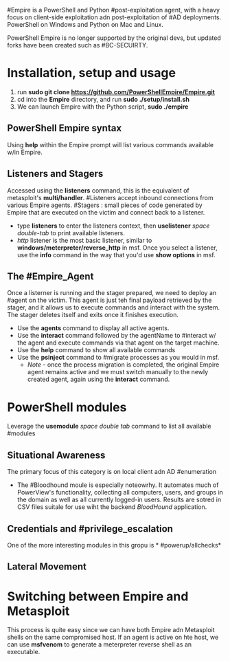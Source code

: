 #Empire is a PowerShell and Python #post-exploitation agent, with a heavy focus on client-side exploitation adn post-exploitation of #AD deployments.  PowerShell on Windows and Python on Mac and Linux.

PowerShell Empire is no longer supported by the original devs, but updated forks have been created such as #BC-SECUIRTY.

# Installation, setup and usage 
1. run **sudo git clone https://github.com/PowerShellEmpire/Empire.git** 
2. cd into the **Empire** directory, and run **sudo ./setup/install.sh** 
3. We can launch Empire with the Python script, **sudo ./empire** 

## PowerShell Empire syntax
Using **help** within the Empire prompt will list various commands available w/in Empire.

## Listeners and Stagers
Accessed using the **listeners** command, this is the equivalent of metasploit's **multi/handler**.  #Listeners accept inbound connections from various Empire agents.
#Stagers : small pieces of code generated by Empire that are executed on the victim and connect back to a listener. 
- type **listeners** to enter the listeners context, then **uselistener** *space* *double-tab* to print available listeners. 
- *http* listener is the most basic listener, similar to **windows/meterpreter/reverse_http** in msf.  Once you select a listener, use the **info** command in the way that you'd use **show options** in msf.

## The #Empire_Agent
Once a listerner is running and the stager prepared, we need to deploy an #agent on the victim.  This agent is just teh final payload retrieved by the stager, and it allows us to execute commands and interact with the system.  The stager deletes itself and exits once it finishes execution.
- Use the **agents** command to display all active agents.
- Use the **interact** command followed by the agentName to #interact w/ the agent and execute commands via that agent on the target machine.
- Use the **help** command to show all available commands
- Use the **psinject** command to #migrate processes as you would in msf.
	- *Note* - once the process migration is completed, the original Empire agent remains active and we must switch manually to the newly created agent, again using the **interact** command.

# PowerShell modules
Leverage the **usemodule** *space* *double tab* command to list all available #modules

## Situational Awareness
The primary focus of this category is on local client adn AD #enumeration
- The #Bloodhound moule is especially noteowrhy.  It automates much of PowerView's functionality, collecting all computers, users, and groups in the domain as well as all currently logged-in users.  Results are sotred in CSV files suitale for use wiht the backend *BloodHound* application.

## Credentials and #privilege_escalation
One of the more interesting modules in this gropu is * #powerup/allchecks* 

## Lateral Movement

# Switching between Empire and Metasploit
This process is quite easy since we can have both Empire adn Metasploit shells on the same compromised host.   If an agent is active on hte host, we can use **msfvenom** to generate a meterpreter reverse shell as an executable.
